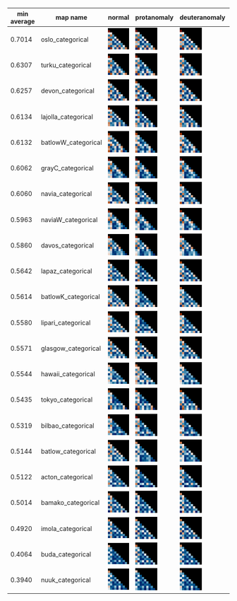 
|min average|map name|normal|protanomaly|deuteranomaly|tritanomaly|
|-----------|--------|---|---|---|---|
0.7014|oslo_categorical|![oslo_categorical_normal](categorical/oslo_categorical_normal.png)|![oslo_categorical_protanomaly](categorical/oslo_categorical_protanomaly.png)|![oslo_categorical_deuteranomaly](categorical/oslo_categorical_deuteranomaly.png)|![oslo_categorical_tritanomaly](categorical/oslo_categorical_tritanomaly.png)|
0.6307|turku_categorical|![turku_categorical_normal](categorical/turku_categorical_normal.png)|![turku_categorical_protanomaly](categorical/turku_categorical_protanomaly.png)|![turku_categorical_deuteranomaly](categorical/turku_categorical_deuteranomaly.png)|![turku_categorical_tritanomaly](categorical/turku_categorical_tritanomaly.png)|
0.6257|devon_categorical|![devon_categorical_normal](categorical/devon_categorical_normal.png)|![devon_categorical_protanomaly](categorical/devon_categorical_protanomaly.png)|![devon_categorical_deuteranomaly](categorical/devon_categorical_deuteranomaly.png)|![devon_categorical_tritanomaly](categorical/devon_categorical_tritanomaly.png)|
0.6134|lajolla_categorical|![lajolla_categorical_normal](categorical/lajolla_categorical_normal.png)|![lajolla_categorical_protanomaly](categorical/lajolla_categorical_protanomaly.png)|![lajolla_categorical_deuteranomaly](categorical/lajolla_categorical_deuteranomaly.png)|![lajolla_categorical_tritanomaly](categorical/lajolla_categorical_tritanomaly.png)|
0.6132|batlowW_categorical|![batlowW_categorical_normal](categorical/batlowW_categorical_normal.png)|![batlowW_categorical_protanomaly](categorical/batlowW_categorical_protanomaly.png)|![batlowW_categorical_deuteranomaly](categorical/batlowW_categorical_deuteranomaly.png)|![batlowW_categorical_tritanomaly](categorical/batlowW_categorical_tritanomaly.png)|
0.6062|grayC_categorical|![grayC_categorical_normal](categorical/grayC_categorical_normal.png)|![grayC_categorical_protanomaly](categorical/grayC_categorical_protanomaly.png)|![grayC_categorical_deuteranomaly](categorical/grayC_categorical_deuteranomaly.png)|![grayC_categorical_tritanomaly](categorical/grayC_categorical_tritanomaly.png)|
0.6060|navia_categorical|![navia_categorical_normal](categorical/navia_categorical_normal.png)|![navia_categorical_protanomaly](categorical/navia_categorical_protanomaly.png)|![navia_categorical_deuteranomaly](categorical/navia_categorical_deuteranomaly.png)|![navia_categorical_tritanomaly](categorical/navia_categorical_tritanomaly.png)|
0.5963|naviaW_categorical|![naviaW_categorical_normal](categorical/naviaW_categorical_normal.png)|![naviaW_categorical_protanomaly](categorical/naviaW_categorical_protanomaly.png)|![naviaW_categorical_deuteranomaly](categorical/naviaW_categorical_deuteranomaly.png)|![naviaW_categorical_tritanomaly](categorical/naviaW_categorical_tritanomaly.png)|
0.5860|davos_categorical|![davos_categorical_normal](categorical/davos_categorical_normal.png)|![davos_categorical_protanomaly](categorical/davos_categorical_protanomaly.png)|![davos_categorical_deuteranomaly](categorical/davos_categorical_deuteranomaly.png)|![davos_categorical_tritanomaly](categorical/davos_categorical_tritanomaly.png)|
0.5642|lapaz_categorical|![lapaz_categorical_normal](categorical/lapaz_categorical_normal.png)|![lapaz_categorical_protanomaly](categorical/lapaz_categorical_protanomaly.png)|![lapaz_categorical_deuteranomaly](categorical/lapaz_categorical_deuteranomaly.png)|![lapaz_categorical_tritanomaly](categorical/lapaz_categorical_tritanomaly.png)|
0.5614|batlowK_categorical|![batlowK_categorical_normal](categorical/batlowK_categorical_normal.png)|![batlowK_categorical_protanomaly](categorical/batlowK_categorical_protanomaly.png)|![batlowK_categorical_deuteranomaly](categorical/batlowK_categorical_deuteranomaly.png)|![batlowK_categorical_tritanomaly](categorical/batlowK_categorical_tritanomaly.png)|
0.5580|lipari_categorical|![lipari_categorical_normal](categorical/lipari_categorical_normal.png)|![lipari_categorical_protanomaly](categorical/lipari_categorical_protanomaly.png)|![lipari_categorical_deuteranomaly](categorical/lipari_categorical_deuteranomaly.png)|![lipari_categorical_tritanomaly](categorical/lipari_categorical_tritanomaly.png)|
0.5571|glasgow_categorical|![glasgow_categorical_normal](categorical/glasgow_categorical_normal.png)|![glasgow_categorical_protanomaly](categorical/glasgow_categorical_protanomaly.png)|![glasgow_categorical_deuteranomaly](categorical/glasgow_categorical_deuteranomaly.png)|![glasgow_categorical_tritanomaly](categorical/glasgow_categorical_tritanomaly.png)|
0.5544|hawaii_categorical|![hawaii_categorical_normal](categorical/hawaii_categorical_normal.png)|![hawaii_categorical_protanomaly](categorical/hawaii_categorical_protanomaly.png)|![hawaii_categorical_deuteranomaly](categorical/hawaii_categorical_deuteranomaly.png)|![hawaii_categorical_tritanomaly](categorical/hawaii_categorical_tritanomaly.png)|
0.5435|tokyo_categorical|![tokyo_categorical_normal](categorical/tokyo_categorical_normal.png)|![tokyo_categorical_protanomaly](categorical/tokyo_categorical_protanomaly.png)|![tokyo_categorical_deuteranomaly](categorical/tokyo_categorical_deuteranomaly.png)|![tokyo_categorical_tritanomaly](categorical/tokyo_categorical_tritanomaly.png)|
0.5319|bilbao_categorical|![bilbao_categorical_normal](categorical/bilbao_categorical_normal.png)|![bilbao_categorical_protanomaly](categorical/bilbao_categorical_protanomaly.png)|![bilbao_categorical_deuteranomaly](categorical/bilbao_categorical_deuteranomaly.png)|![bilbao_categorical_tritanomaly](categorical/bilbao_categorical_tritanomaly.png)|
0.5144|batlow_categorical|![batlow_categorical_normal](categorical/batlow_categorical_normal.png)|![batlow_categorical_protanomaly](categorical/batlow_categorical_protanomaly.png)|![batlow_categorical_deuteranomaly](categorical/batlow_categorical_deuteranomaly.png)|![batlow_categorical_tritanomaly](categorical/batlow_categorical_tritanomaly.png)|
0.5122|acton_categorical|![acton_categorical_normal](categorical/acton_categorical_normal.png)|![acton_categorical_protanomaly](categorical/acton_categorical_protanomaly.png)|![acton_categorical_deuteranomaly](categorical/acton_categorical_deuteranomaly.png)|![acton_categorical_tritanomaly](categorical/acton_categorical_tritanomaly.png)|
0.5014|bamako_categorical|![bamako_categorical_normal](categorical/bamako_categorical_normal.png)|![bamako_categorical_protanomaly](categorical/bamako_categorical_protanomaly.png)|![bamako_categorical_deuteranomaly](categorical/bamako_categorical_deuteranomaly.png)|![bamako_categorical_tritanomaly](categorical/bamako_categorical_tritanomaly.png)|
0.4920|imola_categorical|![imola_categorical_normal](categorical/imola_categorical_normal.png)|![imola_categorical_protanomaly](categorical/imola_categorical_protanomaly.png)|![imola_categorical_deuteranomaly](categorical/imola_categorical_deuteranomaly.png)|![imola_categorical_tritanomaly](categorical/imola_categorical_tritanomaly.png)|
0.4064|buda_categorical|![buda_categorical_normal](categorical/buda_categorical_normal.png)|![buda_categorical_protanomaly](categorical/buda_categorical_protanomaly.png)|![buda_categorical_deuteranomaly](categorical/buda_categorical_deuteranomaly.png)|![buda_categorical_tritanomaly](categorical/buda_categorical_tritanomaly.png)|
0.3940|nuuk_categorical|![nuuk_categorical_normal](categorical/nuuk_categorical_normal.png)|![nuuk_categorical_protanomaly](categorical/nuuk_categorical_protanomaly.png)|![nuuk_categorical_deuteranomaly](categorical/nuuk_categorical_deuteranomaly.png)|![nuuk_categorical_tritanomaly](categorical/nuuk_categorical_tritanomaly.png)|
